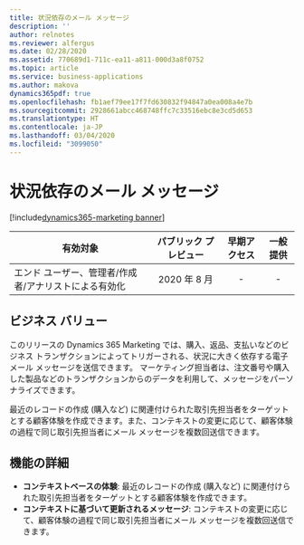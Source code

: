 ```yaml
---
title: 状況依存のメール メッセージ
description: ''
author: relnotes
ms.reviewer: alfergus
ms.date: 02/28/2020
ms.assetid: 770689d1-711c-ea11-a811-000d3a8f0752
ms.topic: article
ms.service: business-applications
ms.author: makova
dynamics365pdf: true
ms.openlocfilehash: fb1aef79ee17f7fd630832f94847a0ea008a4e7b
ms.sourcegitcommit: 2928661abcc468748ffc7c33516ebc8e3cd5d653
ms.translationtype: HT
ms.contentlocale: ja-JP
ms.lasthandoff: 03/04/2020
ms.locfileid: "3099050"
---
```

# <a name="contextual-email-messages"></a>状況依存のメール メッセージ
[!include[dynamics365-marketing banner](../includes/dynamics365-marketing.md)]

| 有効対象    |  パブリック プレビュー | 早期アクセス | 一般提供 | 
| ---------- | :----------: |:----------: |:----------: |
|エンド ユーザー、管理者/作成者/アナリストによる有効化|2020 年 8 月|-| -|


## <a name="business-value"></a>ビジネス バリュー
<!-- bv start -->
このリリースの Dynamics 365 Marketing では、購入、返品、支払いなどのビジネス トランザクションによってトリガーされる、状況に大きく依存する電子メール メッセージを送信できます。 マーケティング担当者は、注文番号や購入した製品などのトランザクションからのデータを利用して、メッセージをパーソナライズできます。 

最近のレコードの作成 (購入など) に関連付けられた取引先担当者をターゲットとする顧客体験を作成できます。また、コンテキストの変更に応じて、顧客体験の過程で同じ取引先担当者にメール メッセージを複数回送信できます。
<!-- bv end -->



## <a name="feature-details"></a>機能の詳細
<!--feature detail start -->
- **コンテキストベースの体験**: 最近のレコードの作成 (購入など) に関連付けられた取引先担当者をターゲットとする顧客体験を作成できます。 
- **コンテキストに基づいて更新されるメッセージ**: コンテキストの変更に応じて、顧客体験の過程で同じ取引先担当者にメール メッセージを複数回送信できます。
<!--feature detail end -->









